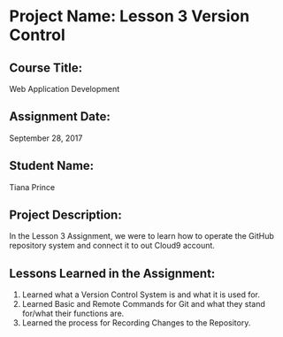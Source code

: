 # Project Name:  Lesson 3 Version Control


## Course Title:
Web Application Development

## Assignment Date:  
September 28, 2017

## Student Name:  
Tiana Prince

## Project Description:
In the Lesson 3 Assignment, we were to learn how to operate the GitHub repository system and connect it to out Cloud9 account.

## Lessons Learned in the Assignment:
1. Learned what a Version Control System is and what it is used for.
2. Learned Basic and Remote Commands for Git and what they stand for/what their functions are.
3. Learned the process for Recording Changes to the Repository.

